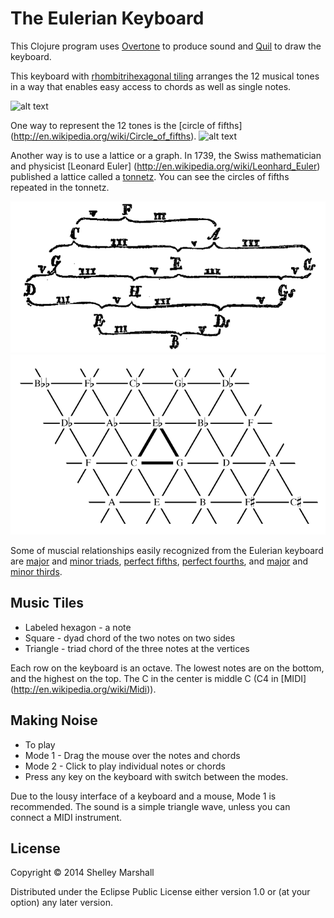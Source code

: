 # The Eulerian Keyboard

This Clojure program uses [Overtone](http://overtone.github.io) to produce sound and [Quil](https://github.com/quil/quil) to draw the keyboard.

This keyboard with [rhombitrihexagonal tiling](http://en.wikipedia.org/wiki/Rhombitrihexagonal_tiling) arranges the 12 musical tones
in a way that enables easy access to chords as well as single notes.

![alt text](resources/eulerian-keyboard.png "Eulerian Keyboard")

One way to represent the 12 tones is the [circle of fifths] (http://en.wikipedia.org/wiki/Circle_of_fifths).
![alt text](http://upload.wikimedia.org/wikipedia/commons/3/33/Circle_of_fifths_deluxe_4.svg "Circle of fifths")

Another way is to use a lattice or a graph.
In 1739, the Swiss mathematician and physicist [Leonard Euler] (http://en.wikipedia.org/wiki/Leonhard_Euler)
published a lattice called a [tonnetz](http://en.wikipedia.org/wiki/Tonnetz).
You can see the circles of fifths repeated in the tonnetz.

![alt text](resources/Eulers_tonnetz.png "Euler's Tonnetz")
![alt text](resources/Tonnetz.png "Tonnetz")

Some of muscial relationships easily recognized from the Eulerian keyboard are [major](http://en.wikipedia.org/wiki/Major_triad) and [minor triads](http://en.wikipedia.org/wiki/Minor_triad), [perfect fifths](http://en.wikipedia.org/wiki/Perfect_fifth),
[perfect fourths](http://en.wikipedia.org/wiki/Perfect_fourth), and [major](http://en.wikipedia.org/wiki/Major_third) and [minor thirds](http://en.wikipedia.org/wiki/Minor_third).

## Music Tiles

* Labeled hexagon - a note
* Square - dyad chord of the two notes on two sides
* Triangle - triad chord of the three notes at the vertices

Each row on the keyboard is an octave.
The lowest notes are on the bottom, and the highest on the top. The C in the center is middle C (C4 in [MIDI] (http://en.wikipedia.org/wiki/Midi)).

## Making Noise

* To play
 * Mode 1 - Drag the mouse over the notes and chords
 * Mode 2 - Click to play individual notes or chords
 * Press any key on the keyboard with switch between the modes.

Due to the lousy interface of a keyboard and a mouse, Mode 1 is recommended.
The sound is a simple triangle wave, unless you can connect a MIDI instrument.

## License

Copyright © 2014 Shelley Marshall

Distributed under the Eclipse Public License either version 1.0 or (at
your option) any later version.
